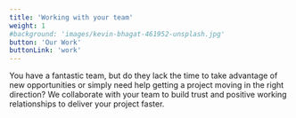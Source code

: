 ```yaml
---
title: 'Working with your team'
weight: 1
#background: 'images/kevin-bhagat-461952-unsplash.jpg'
button: 'Our Work'
buttonLink: 'work'
---
```

You have a fantastic team, but do they lack the time to take advantage of new opportunities or simply need help getting a project moving in the right direction? We collaborate with your team to build trust and positive working relationships to deliver your project faster.